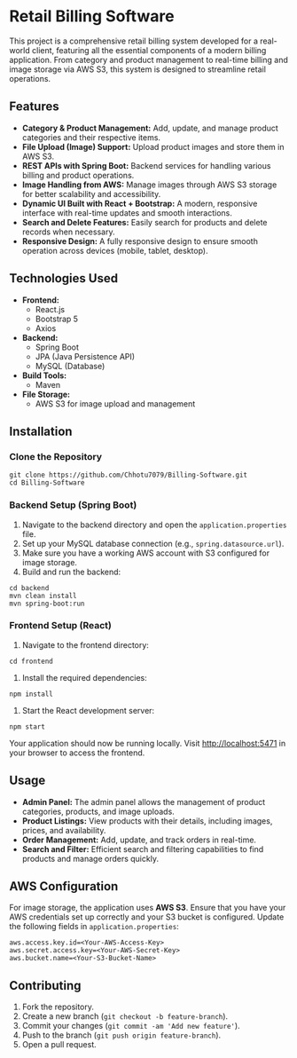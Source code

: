 <h1>Retail Billing Software</h1>

<p>This project is a comprehensive retail billing system developed for a real-world client, featuring all the essential components of a modern billing application. From category and product management to real-time billing and image storage via AWS S3, this system is designed to streamline retail operations.</p>

<h2>Features</h2>
<ul>
  <li><strong>Category & Product Management:</strong> Add, update, and manage product categories and their respective items.</li>
  <li><strong>File Upload (Image) Support:</strong> Upload product images and store them in AWS S3.</li>
  <li><strong>REST APIs with Spring Boot:</strong> Backend services for handling various billing and product operations.</li>
  <li><strong>Image Handling from AWS:</strong> Manage images through AWS S3 storage for better scalability and accessibility.</li>
  <li><strong>Dynamic UI Built with React + Bootstrap:</strong> A modern, responsive interface with real-time updates and smooth interactions.</li>
  <li><strong>Search and Delete Features:</strong> Easily search for products and delete records when necessary.</li>
  <li><strong>Responsive Design:</strong> A fully responsive design to ensure smooth operation across devices (mobile, tablet, desktop).</li>
</ul>

<h2>Technologies Used</h2>
<ul>
  <li><strong>Frontend:</strong>
    <ul>
      <li>React.js</li>
      <li>Bootstrap 5</li>
      <li>Axios</li>
    </ul>
  </li>
  <li><strong>Backend:</strong>
    <ul>
      <li>Spring Boot</li>
      <li>JPA (Java Persistence API)</li>
      <li>MySQL (Database)</li>
    </ul>
  </li>
  <li><strong>Build Tools:</strong>
    <ul>
      <li>Maven</li>
    </ul>
  </li>
  <li><strong>File Storage:</strong>
    <ul>
      <li>AWS S3 for image upload and management</li>
    </ul>
  </li>
</ul>

<h2>Installation</h2>

<h3>Clone the Repository</h3>
<pre><code>git clone https://github.com/Chhotu7079/Billing-Software.git
cd Billing-Software</code></pre>

<h3>Backend Setup (Spring Boot)</h3>
<ol>
  <li>Navigate to the backend directory and open the <code>application.properties</code> file.</li>
  <li>Set up your MySQL database connection (e.g., <code>spring.datasource.url</code>).</li>
  <li>Make sure you have a working AWS account with S3 configured for image storage.</li>
  <li>Build and run the backend:</li>
</ol>
<pre><code>cd backend
mvn clean install
mvn spring-boot:run</code></pre>

<h3>Frontend Setup (React)</h3>
<ol>
  <li>Navigate to the frontend directory:</li>
</ol>
<pre><code>cd frontend</code></pre>

<ol>
  <li>Install the required dependencies:</li>
</ol>
<pre><code>npm install</code></pre>

<ol>
  <li>Start the React development server:</li>
</ol>
<pre><code>npm start</code></pre>

<p>Your application should now be running locally. Visit <a href="http://localhost:5471" target="_blank">http://localhost:5471</a> in your browser to access the frontend.</p>

<h2>Usage</h2>
<ul>
  <li><strong>Admin Panel:</strong> The admin panel allows the management of product categories, products, and image uploads.</li>
  <li><strong>Product Listings:</strong> View products with their details, including images, prices, and availability.</li>
  <li><strong>Order Management:</strong> Add, update, and track orders in real-time.</li>
  <li><strong>Search and Filter:</strong> Efficient search and filtering capabilities to find products and manage orders quickly.</li>
</ul>

<h2>AWS Configuration</h2>
<p>For image storage, the application uses <strong>AWS S3</strong>. Ensure that you have your AWS credentials set up correctly and your S3 bucket is configured. Update the following fields in <code>application.properties</code>:</p>
<pre><code>aws.access.key.id=&lt;Your-AWS-Access-Key&gt;
aws.secret.access.key=&lt;Your-AWS-Secret-Key&gt;
aws.bucket.name=&lt;Your-S3-Bucket-Name&gt;</code></pre>


<h2>Contributing</h2>
<ol>
  <li>Fork the repository.</li>
  <li>Create a new branch (<code>git checkout -b feature-branch</code>).</li>
  <li>Commit your changes (<code>git commit -am 'Add new feature'</code>).</li>
  <li>Push to the branch (<code>git push origin feature-branch</code>).</li>
  <li>Open a pull request.</li>
</ol>

